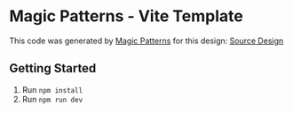 # Magic Patterns - Vite Template

This code was generated by [Magic Patterns](https://magicpatterns.com) for this design: [Source Design](https://www.magicpatterns.com/c/uyktgabrawtsxqkxdf5ylh)

## Getting Started

1. Run `npm install`
2. Run `npm run dev`
